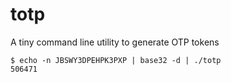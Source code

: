 # totp
A tiny command line utility to generate OTP tokens

    $ echo -n JBSWY3DPEHPK3PXP | base32 -d | ./totp
    506471
